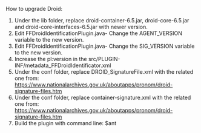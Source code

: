 
How to upgrade Droid:

1) Under the lib folder, replace droid-container-6.5.jar, droid-core-6.5.jar and droid-core-interfaces-6.5.jar with newer version.
2) Edit FFDroidIdentificationPlugin.java- Change the AGENT_VERSION variable to the new version.
3) Edit FFDroidIdentificationPlugin.java- Change the SIG_VERSION variable to the new version.
4) Increase the pl:version in the src/PLUGIN-INF/metadata_FFDroidIdentificator.xml
5) Under the conf folder, replace DROID_SignatureFile.xml with the related one from: https://www.nationalarchives.gov.uk/aboutapps/pronom/droid-signature-files.htm
6) Under the conf folder, replace container-signature.xml with the related one from: https://www.nationalarchives.gov.uk/aboutapps/pronom/droid-signature-files.htm
7) Build the plugin with command line: $ant